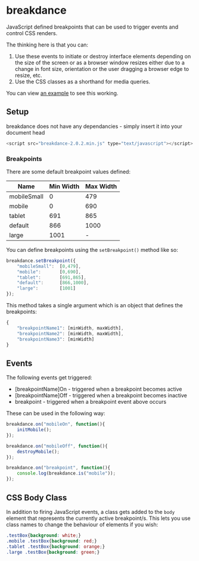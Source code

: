 breakdance
==========

JavaScript defined breakpoints that can be used to trigger events and control CSS renders.

The thinking here is that you can:

1. Use these events to initiate or destroy interface elements depending on the size of the screen or as a browser window resizes either due to a change in font size, orientation or the user dragging a browser edge to resize, etc.
2. Use the CSS classes as a shorthand for media queries.

You can view [an example](http://www.cubicstate.com/breakdance/breakdance.html) to see this working.

Setup
-----

breakdance does not have any dependancies - simply insert it into your document head

```JavaScript
<script src="breakdance-2.0.2.min.js" type="text/javascript"></script>
```

### Breakpoints

There are some default breakpoint values defined:

Name 		| Min Width 	| Max Width
----		| ---------		| ---------
mobileSmall	| 0				| 479
mobile 		| 0				| 690
tablet 		| 691			| 865
default 	| 866			| 1000
large		| 1001			| -

You can define breakpoints using the ```setBreakpoint()``` method like so:

```JavaScript
breakdance.setBreakpoint({
	"mobileSmall": 	[0,479],
	"mobile": 		[0,690],
	"tablet": 		[691,865],
	"default": 		[866,1000],
	"large": 		[1001]
});
````

This method takes a single argument which is an object that defines the breakpoints:
```JavaScript
{
	"breakpointName1": [minWidth, maxWidth],
	"breakpointName2": [minWidth, maxWidth],
	"breakpointName3": [minWidth]
}
```

Events
------

The following events get triggered:

* [breakpointName]On - triggered when a breakpoint becomes active
* [breakpointName]Off - triggered when a breakpoint becomes inactive
* breakpoint - triggered when a breakpoint event above occurs

These can be used in the following way:

```JavaScript
breakdance.on("mobileOn", function(){
	initMobile();
});

breakdance.on("mobileOff", function(){
	destroyMobile();
});

breakdance.on("breakpoint", function(){
	console.log(breakdance.is("mobile"));
});
```

CSS Body Class
--------------

In addition to firing JavaScript events, a class gets added to the ```body``` element that represents the currently active breakpoint/s. This lets you use class names to change the behaviour of elements if you wish:

```CSS
.testBox{background: white;}
.mobile .testBox{background: red;}
.tablet .testBox{background: orange;}
.large .testBox{background: green;}
```
